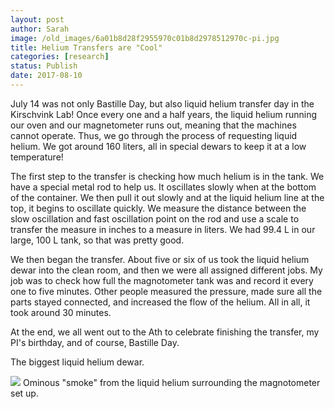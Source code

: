 ```yaml
---
layout: post
author: Sarah
image: /old_images/6a01b8d28f2955970c01b8d2978512970c-pi.jpg
title: Helium Transfers are "Cool"
categories: [research]
status: Publish
date: 2017-08-10
---
```



July 14 was not only Bastille Day, but also liquid helium transfer day in the Kirschvink Lab! Once every one and a half years, the liquid helium running our oven and our magnetometer runs out, meaning that the machines cannot operate. Thus, we go through the process of requesting liquid helium. We got around 160 liters, all in special dewars to keep it at a low temperature!

The first step to the transfer is checking how much helium is in the tank. We have a special metal rod to help us. It oscillates slowly when at the bottom of the container. We then pull it out slowly and at the liquid helium line at the top, it begins to oscillate quickly. We measure the distance between the slow oscillation and fast oscillation point on the rod and use a scale to transfer the measure in inches to a measure in liters. We had 99.4 L in our large, 100 L tank, so that was pretty good.

We then began the transfer. About five or six of us took the liquid helium dewar into the clean room, and then we were all assigned different jobs. My job was to check how full the magnotometer tank was and record it every one to five minutes. Other people measured the pressure, made sure all the parts stayed connected, and increased the flow of the helium. All in all, it took around 30 minutes.

At the end, we all went out to the Ath to celebrate finishing the transfer, my PI's birthday, and of course, Bastille Day.

The biggest liquid helium dewar.


![](/old_images/6a01b8d28f2955970c01b8d297854e970c-800wi.jpg)
Ominous "smoke" from the liquid helium surrounding the magnotometer set up.


